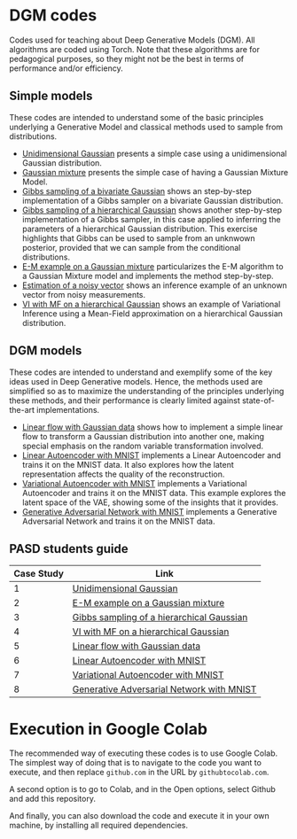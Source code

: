 # DGM codes
Codes used for teaching about Deep Generative Models (DGM). All algorithms are coded using Torch. Note that these algorithms are for pedagogical purposes, so they might not be the best in terms of performance and/or efficiency.

## Simple models
These codes are intended to understand some of the basic principles underlying a Generative Model and classical methods used to sample from distributions. 
* [Unidimensional Gaussian](/simple_models/gaussian_unidimensional.ipynb) presents a simple case using a unidimensional Gaussian distribution.
* [Gaussian mixture](/simple_models/gaussian_mixture.ipynb) presents the simple case of having a Gaussian Mixture Model.
* [Gibbs sampling of a bivariate Gaussian](/simple_models/gibbs_gaussian.ipynb) shows an step-by-step implementation of a Gibbs sampler on a bivariate Gaussian distribution.
* [Gibbs sampling of a hierarchical Gaussian](/simple_models/gibbs_hierarchical_gaussian.ipynb) shows another step-by-step implementation of a Gibbs sampler, in this case applied to inferring the parameters of a hierarchical Gaussian distribution. This exercise highlights that Gibbs can be used to sample from an unknwown posterior, provided that we can sample from the conditional distributions.
* [E-M example on a Gaussian mixture](/simple_models/gaussian_mixture_em.ipynb) particularizes the E-M algorithm to a Gaussian Mixture model and implements the method step-by-step.
* [Estimation of a noisy vector](/simple_models/unknown_vector_inference.ipynb) shows an inference example of an unknown vector from noisy measurements.
* [VI with MF on a hierarchical Gaussian](/simple_models/vi_mean_field.ipynb) shows an example of Variational Inference using a Mean-Field approximation on a hierarchical Gaussian distribution.

## DGM models
These codes are intended to understand and exemplify some of the key ideas used in Deep Generative models. Hence, the methods used are simplified so as to maximize the understanding of the principles underlying these methods, and their performance is clearly limited against state-of-the-art implementations. 
* [Linear flow with Gaussian data](/dgm/linear_flow_gaussian.ipynb) shows how to implement a simple linear flow to transform a Gaussian distribution into another one, making special emphasis on the random variable transformation involved.
* [Linear Autoencoder with MNIST](/dgm/linear_ae_mnist.ipynb) implements a Linear Autoencoder and trains it on the MNIST data. It also explores how the latent representation affects the quality of the reconstruction.
* [Variational Autoencoder with MNIST](/dgm/vae_mnist.ipynb) implements a Variational Autoencoder and trains it on the MNIST data. This example explores the latent space of the VAE, showing some of the insights that it provides.
* [Generative Adversarial Network with MNIST](/dgm/gan_mnist.ipynb) implements a Generative Adversarial Network and trains it on the MNIST data.

## PASD students guide

| Case Study      | Link |
| ----------- | ----------- |
| 1      | [Unidimensional Gaussian](/simple_models/gaussian_unidimensional.ipynb)       |
| 2   | [E-M example on a Gaussian mixture](/simple_models/gaussian_mixture_em.ipynb)       |
| 3   | [Gibbs sampling of a hierarchical Gaussian](/simple_models/gibbs_hierarchical_gaussian.ipynb)       |
| 4  | [VI with MF on a hierarchical Gaussian](/simple_models/vi_mean_field.ipynb)       |
| 5   | [Linear flow with Gaussian data](/dgm/linear_flow_gaussian.ipynb)       |
| 6   | [Linear Autoencoder with MNIST](/dgm/linear_ae_mnist.ipynb)       |
| 7   | [Variational Autoencoder with MNIST](/dgm/vae_mnist.ipynb)       |
| 8   | [Generative Adversarial Network with MNIST](/dgm/gan_mnist.ipynb)       |


# Execution in Google Colab

The recommended way of executing these codes is to use Google Colab. The simplest way of doing that is to navigate to the code you want to execute, and then replace `github.com` in the URL by `githubtocolab.com`.

A second option is to go to Colab, and in the Open options, select Github and add this repository.

And finally, you can also download the code and execute it in your own machine, by installing all required dependencies.
